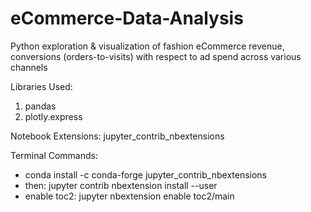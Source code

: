 # eCommerce-Data-Analysis
 Python exploration & visualization of fashion eCommerce revenue, conversions (orders-to-visits) with respect to ad spend across various channels

 Libraries Used:
 1. pandas
 2. plotly.express

 Notebook Extensions:
 jupyter_contrib_nbextensions

 Terminal Commands:
  - conda install -c conda-forge jupyter_contrib_nbextensions
  - then: jupyter contrib nbextension install --user
  - enable toc2: jupyter nbextension enable toc2/main 
